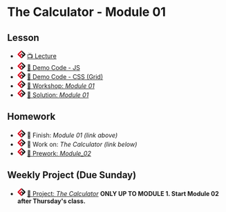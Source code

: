 # The Calculator - Module 01

## Lesson
- ![FSA](/logo.png) [📺 Lecture](https://www.youtube.com/watch?v=cwejLfozkWU&list=PL9NTD5QQdssXTarkBujHENSDgUVBIoFX8&index=15)
- ![FSA](/logo.png) [👾 Demo Code - JS](app.js)
- ![FSA](/logo.png) [👾 Demo Code - CSS (Grid)](demo.css)
- ![FSA](/logo.png) [🔬 Workshop: *Module 01*](https://learn.fullstackacademy.com/workshop/5e456682295c680004732b16/landing)
- ![FSA](/logo.png) [👾 Solution: *Module 01*](https://learn.fullstackacademy.com/workshop/5e456682295c680004732b16/content/5e456683295c680004732b29/text)

## Homework
- ![FSA](/logo.png) 🔬 Finish: *Module 01 (link above)*
- ![FSA](/logo.png) 🔬 Work on: *The Calculator (link below)*
- ![FSA](/logo.png) [📖 Prework: *Module_02*](https://learn.fullstackacademy.com/workshop/5e45668c295c680004732b36/content/5e45668c295c680004732b3d/text)

## Weekly Project (Due Sunday)
- ![FSA](/logo.png) [🔬 Project: *The Calculator*](https://learn.fullstackacademy.com/workshop/5e43292f3b9652000405936b/content/5e43292f3b96520004059379/text) __ONLY UP TO MODULE 1. Start Module 02 after Thursday's class.__
